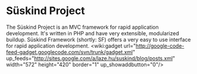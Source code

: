 # Süskind Project #
The Süskind Project is an MVC framework for rapid application development. It's written in PHP and have very extensible, modularized  buildup. Süskind Framework (shortly: SF) offers a very easy to use interface for rapid application development.
<wiki:gadget url="http://google-code-feed-gadget.googlecode.com/svn/trunk/gadget.xml" up\_feeds="http://sites.google.com/a/laze.hu/suskind/blog/posts.xml" width="572" height="420" border="1" up\_showaddbutton="0"/>